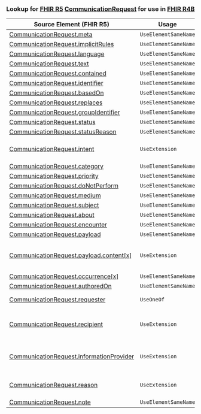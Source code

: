### Lookup for [FHIR R5](https://hl7.org/fhir/R5/) [CommunicationRequest](https://hl7.org/fhir/R5/CommunicationRequest.html) for use in [FHIR R4B](https://hl7.org/fhir/R4B/)

| Source Element (FHIR R5) | Usage | Target |
| -------------- | ----- | ------ |
| [CommunicationRequest.meta](https://hl7.org/fhir/R5/CommunicationRequest.html#resource) | `UseElementSameName` | [CommunicationRequest.meta](https://hl7.org/fhir/R4B/CommunicationRequest.html#resource) |
| [CommunicationRequest.implicitRules](https://hl7.org/fhir/R5/CommunicationRequest.html#resource) | `UseElementSameName` | [CommunicationRequest.implicitRules](https://hl7.org/fhir/R4B/CommunicationRequest.html#resource) |
| [CommunicationRequest.language](https://hl7.org/fhir/R5/CommunicationRequest.html#resource) | `UseElementSameName` | [CommunicationRequest.language](https://hl7.org/fhir/R4B/CommunicationRequest.html#resource) |
| [CommunicationRequest.text](https://hl7.org/fhir/R5/CommunicationRequest.html#resource) | `UseElementSameName` | [CommunicationRequest.text](https://hl7.org/fhir/R4B/CommunicationRequest.html#resource) |
| [CommunicationRequest.contained](https://hl7.org/fhir/R5/CommunicationRequest.html#resource) | `UseElementSameName` | [CommunicationRequest.contained](https://hl7.org/fhir/R4B/CommunicationRequest.html#resource) |
| [CommunicationRequest.identifier](https://hl7.org/fhir/R5/CommunicationRequest.html#resource) | `UseElementSameName` | [CommunicationRequest.identifier](https://hl7.org/fhir/R4B/CommunicationRequest.html#resource) |
| [CommunicationRequest.basedOn](https://hl7.org/fhir/R5/CommunicationRequest.html#resource) | `UseElementSameName` | [CommunicationRequest.basedOn](https://hl7.org/fhir/R4B/CommunicationRequest.html#resource) |
| [CommunicationRequest.replaces](https://hl7.org/fhir/R5/CommunicationRequest.html#resource) | `UseElementSameName` | [CommunicationRequest.replaces](https://hl7.org/fhir/R4B/CommunicationRequest.html#resource) |
| [CommunicationRequest.groupIdentifier](https://hl7.org/fhir/R5/CommunicationRequest.html#resource) | `UseElementSameName` | [CommunicationRequest.groupIdentifier](https://hl7.org/fhir/R4B/CommunicationRequest.html#resource) |
| [CommunicationRequest.status](https://hl7.org/fhir/R5/CommunicationRequest.html#resource) | `UseElementSameName` | [CommunicationRequest.status](https://hl7.org/fhir/R4B/CommunicationRequest.html#resource) |
| [CommunicationRequest.statusReason](https://hl7.org/fhir/R5/CommunicationRequest.html#resource) | `UseElementSameName` | [CommunicationRequest.statusReason](https://hl7.org/fhir/R4B/CommunicationRequest.html#resource) |
| [CommunicationRequest.intent](https://hl7.org/fhir/R5/CommunicationRequest.html#resource) | `UseExtension` | [http://hl7.org/fhir/5.0/StructureDefinition/extension-CommunicationRequest.intent](StructureDefinition-ext-R5-CommunicationRequest.intent.html) |
| [CommunicationRequest.category](https://hl7.org/fhir/R5/CommunicationRequest.html#resource) | `UseElementSameName` | [CommunicationRequest.category](https://hl7.org/fhir/R4B/CommunicationRequest.html#resource) |
| [CommunicationRequest.priority](https://hl7.org/fhir/R5/CommunicationRequest.html#resource) | `UseElementSameName` | [CommunicationRequest.priority](https://hl7.org/fhir/R4B/CommunicationRequest.html#resource) |
| [CommunicationRequest.doNotPerform](https://hl7.org/fhir/R5/CommunicationRequest.html#resource) | `UseElementSameName` | [CommunicationRequest.doNotPerform](https://hl7.org/fhir/R4B/CommunicationRequest.html#resource) |
| [CommunicationRequest.medium](https://hl7.org/fhir/R5/CommunicationRequest.html#resource) | `UseElementSameName` | [CommunicationRequest.medium](https://hl7.org/fhir/R4B/CommunicationRequest.html#resource) |
| [CommunicationRequest.subject](https://hl7.org/fhir/R5/CommunicationRequest.html#resource) | `UseElementSameName` | [CommunicationRequest.subject](https://hl7.org/fhir/R4B/CommunicationRequest.html#resource) |
| [CommunicationRequest.about](https://hl7.org/fhir/R5/CommunicationRequest.html#resource) | `UseElementSameName` | [CommunicationRequest.about](https://hl7.org/fhir/R4B/CommunicationRequest.html#resource) |
| [CommunicationRequest.encounter](https://hl7.org/fhir/R5/CommunicationRequest.html#resource) | `UseElementSameName` | [CommunicationRequest.encounter](https://hl7.org/fhir/R4B/CommunicationRequest.html#resource) |
| [CommunicationRequest.payload](https://hl7.org/fhir/R5/CommunicationRequest.html#resource) | `UseElementSameName` | [CommunicationRequest.payload](https://hl7.org/fhir/R4B/CommunicationRequest.html#resource) |
| [CommunicationRequest.payload.content[x]](https://hl7.org/fhir/R5/CommunicationRequest.html#resource) | `UseExtension` | [http://hl7.org/fhir/5.0/StructureDefinition/extension-CommunicationRequest.payload.content](StructureDefinition-ext-R5-CommunicationRequest.pa.content.html) |
| [CommunicationRequest.occurrence[x]](https://hl7.org/fhir/R5/CommunicationRequest.html#resource) | `UseElementSameName` | [CommunicationRequest.occurrence[x]](https://hl7.org/fhir/R4B/CommunicationRequest.html#resource) |
| [CommunicationRequest.authoredOn](https://hl7.org/fhir/R5/CommunicationRequest.html#resource) | `UseElementSameName` | [CommunicationRequest.authoredOn](https://hl7.org/fhir/R4B/CommunicationRequest.html#resource) |
| [CommunicationRequest.requester](https://hl7.org/fhir/R5/CommunicationRequest.html#resource) | `UseOneOf` | [CommunicationRequest.requester](https://hl7.org/fhir/R4B/CommunicationRequest.html#resource)<br />[CommunicationRequest.requester](https://hl7.org/fhir/R4B/CommunicationRequest.html#resource) |
| [CommunicationRequest.recipient](https://hl7.org/fhir/R5/CommunicationRequest.html#resource) | `UseExtension` | [http://hl7.org/fhir/5.0/StructureDefinition/extension-CommunicationRequest.recipient](StructureDefinition-ext-R5-CommunicationRequest.recipient.html) |
| [CommunicationRequest.informationProvider](https://hl7.org/fhir/R5/CommunicationRequest.html#resource) | `UseExtension` | [http://hl7.org/fhir/5.0/StructureDefinition/extension-CommunicationRequest.informationProvider](StructureDefinition-ext-R5-CommunicationRequest.informationProvider.html) |
| [CommunicationRequest.reason](https://hl7.org/fhir/R5/CommunicationRequest.html#resource) | `UseExtension` | [http://hl7.org/fhir/5.0/StructureDefinition/extension-CommunicationRequest.reason](StructureDefinition-ext-R5-CommunicationRequest.reason.html) |
| [CommunicationRequest.note](https://hl7.org/fhir/R5/CommunicationRequest.html#resource) | `UseElementSameName` | [CommunicationRequest.note](https://hl7.org/fhir/R4B/CommunicationRequest.html#resource) |
